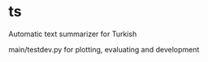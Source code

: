 # ts
Automatic text summarizer for Turkish

main/testdev.py for plotting, evaluating and development

